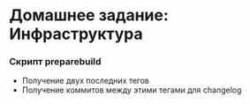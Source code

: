 # Домашнее задание: Инфраструктура

### Скрипт preparebuild

- Получение двух последних тегов
- Получение коммитов между этими тегами для changelog

